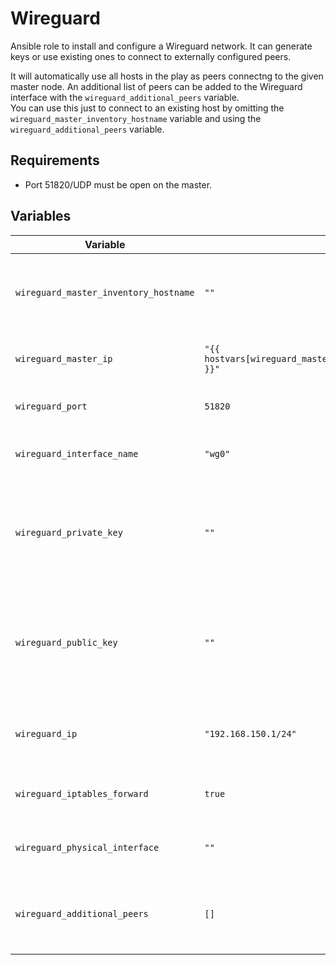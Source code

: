 # Wireguard
Ansible role to install and configure a Wireguard network. It can generate keys or use existing ones to connect to externally configured peers.   

It will automatically use all hosts in the play as peers connectng to the given master node. An additional list of peers can be added to the Wireguard interface with the `wireguard_additional_peers` variable.  
You can use this just to connect to an existing host by omitting the `wireguard_master_inventory_hostname` variable and using the `wireguard_additional_peers` variable.  

## Requirements
- Port 51820/UDP must be open on the master.

## Variables
| Variable | Default | Description |
|----------|---------|-------------|
| `wireguard_master_inventory_hostname` | `""` | The inventory hostname of the master node. |
| `wireguard_master_ip` | `"{{ hostvars[wireguard_master_inventory_hostname].ansible_default_ipv4.address }}"` | The IP address of the master node. |
| `wireguard_port` | `51820` | The port to use for Wireguard. |
| `wireguard_interface_name` | `"wg0"` | The name of the Wireguard interface. |
| `wireguard_private_key` | `""` | The private key to use for the Wireguard interface. Will be generated if not set. |
| `wireguard_public_key` | `""` | The public key to use for the Wireguard interface. Will be inferred from private key. |
| `wireguard_ip` | `"192.168.150.1/24"` | The IP address to use for the Wireguard interface. |
| `wireguard_iptables_forward` | `true` | Whether to enable iptables forwarding. |
| `wireguard_physical_interface` | `""` | The physical interface to forward to |
| `wireguard_additional_peers` | `[]` | A list of additional peers to add to the Wireguard interface. |